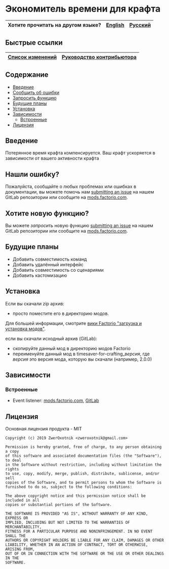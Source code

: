# Экономитель времени для крафта

Хотите прочитать на другом языке? | [English](/README.md) | [Русский](/docs/ru/README.md)
|---|---|---|

## Быстрые ссылки

[Список изменений](CHANGELOG.md) | [Руководство контрибьютора](CONTRIBUTING.md)
|---|---|

## Содержание

* [Введение](#overview)
* [Сообщить об ошибки](#issue)
* [Запросить функцию](#feature)
* [Будущие планы](#future-plans)
* [Установка](#installing)
* [Зависимости](#dependencies)
    * [Встроенные](#embedded)
* [Лицензия](#license)

## <a name="overview"></a> Введение

Потерянное время крафта компенсируется. Ваш крафт ускоряется в зависимости от вашего активности крафта

## <a name="issue"></a> Нашли ошибку?

Пожалуйста, сообщайте о любых проблемах или ошибках в документации, вы можете помочь нам
[submitting an issue](https://gitlab.com/ZwerOxotnik/timesaver-for-crafting/issues) на нашем GitLab репозитории или сообщите на [mods.factorio.com](https://mods.factorio.com/mod/timesaver-for-crafting/discussion).

## <a name="feature"></a> Хотите новую функцию?

Вы можете *запросить* новую функцию [submitting an issue](https://gitlab.com/ZwerOxotnik/timesaver-for-crafting/issues) на нашем GitLab репозитории или сообщите на [mods.factorio.com](https://mods.factorio.com/mod/timesaver-for-crafting/discussion).

## <a name="future-plans"></a> Будущие планы

* Добавить совместимость команд
* Добавить удалённый интерфейс
* Добавить совместимость со сценариями
* Добавить кастомизацию

## Установка

Если вы скачали zip архив:

* просто поместите его в директорию модов.

Для большей информации, смотрите [вики Factorio "загрузка и установка модов"](https://wiki.factorio.com/Modding/ru#.D0.97.D0.B0.D0.B3.D1.80.D1.83.D0.B7.D0.BA.D0.B0_.D0.B8_.D1.83.D1.81.D1.82.D0.B0.D0.BD.D0.BE.D0.B2.D0.BA.D0.B0_.D0.BC.D0.BE.D0.B4.D0.BE.D0.B2).

если вы скачали исходный архив (GitLab):

* скопируйте данный мод в директорию модов Factorio
* переименуйте данный мод в timesaver-for-crafting_*версия*, где *версия* это версия мода, которую вы скачали (например, 2.0.0)

## <a name="dependencies"></a> Зависимости

### <a name="embedded"></a> Встроенные

* Event listener: [mods.factorio.com](https://mods.factorio.com/mod/event-listener), [GitLab](https://gitlab.com/ZwerOxotnik/event-listener)

## Лицензия

Основная лицензия продукта - MIT
```
Copyright (c) 2019 ZwerOxotnik <zweroxotnik@gmail.com>

Permission is hereby granted, free of charge, to any person obtaining a copy
of this software and associated documentation files (the "Software"), to deal
in the Software without restriction, including without limitation the rights
to use, copy, modify, merge, publish, distribute, sublicense, and/or sell
copies of the Software, and to permit persons to whom the Software is
furnished to do so, subject to the following conditions:

The above copyright notice and this permission notice shall be included in all
copies or substantial portions of the Software.

THE SOFTWARE IS PROVIDED "AS IS", WITHOUT WARRANTY OF ANY KIND, EXPRESS OR
IMPLIED, INCLUDING BUT NOT LIMITED TO THE WARRANTIES OF MERCHANTABILITY,
FITNESS FOR A PARTICULAR PURPOSE AND NONINFRINGEMENT. IN NO EVENT SHALL THE
AUTHORS OR COPYRIGHT HOLDERS BE LIABLE FOR ANY CLAIM, DAMAGES OR OTHER
LIABILITY, WHETHER IN AN ACTION OF CONTRACT, TORT OR OTHERWISE, ARISING FROM,
OUT OF OR IN CONNECTION WITH THE SOFTWARE OR THE USE OR OTHER DEALINGS IN THE
SOFTWARE.
```

[homepage]: http://mods.factorio.com/mod/timesaver-for-crafting
[Factorio]: https://factorio.com/

